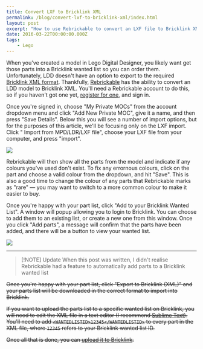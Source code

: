 ```yaml
---
title: Convert LXF to Bricklink XML
permalink: /blog/convert-lxf-to-bricklink-xml/index.html
layout: post
excerpt: "How to use Rebrickable to convert an LXF file to Bricklink XML format to upload to a wanted list."
date: 2016-03-22T00:00:00.000Z
tags:
    - Lego
---
```


When you've created a model in Lego Digital Designer, you likely want get those parts into a Bricklink wanted list so you can order them. Unfortunately, LDD doesn't have an option to export to the required [Bricklink XML format](http://www.bricklink.com/help.asp?helpID=207). Thankfully, [Rebrickable](http://rebrickable.com) has the ability to convert an LDD model to Bricklink XML. You'll need a Rebrickable account to do this, so if you haven't got one yet, [register for one](http://rebrickable.com/signup), and sign in.

Once you're signed in, choose "My Private MOCs" from the account dropdown menu and click "Add New Private MOC", give it a name, and then press "Save Details". Below this you will see a number of import options, but for the purposes of this article, we'll be focusing only on the LXF import. Click " Import from MPD/LDR/LXF file", choose your LXF file from your computer, and press "import". 

![](http://studshq.s3.amazonaws.com/rebrickable-import.jpg)

Rebrickable will then show all the parts from the model and indicate if any colours you've used don't exist. To fix any errornous colours, click on the part and choose a valid colour from the dropdown, and hit "Save". This is also a good time to change the colour of any parts that Rebrickable marks as "rare" — you may want to switch to a more common colour to make it easier to buy.

Once you're happy with your part list, click "Add to your Bricklink Wanted List". A window will popup allowing you to login to Bricklink. You can choose to add them to an existing list, or create a new one from this window. Once you click "Add parts", a message will confirm that the parts have been added, and there will be a button to view your wanted list.

![](http://studshq.s3.amazonaws.com/rebrickable-add-to-list.jpg)

***

> [!NOTE] Update
> When this post was written, I didn't realise Rebrickable had a feature to automatically add parts to a Bricklink wanted list

<s>Once you're happy with your part list, click "Export to Bricklink (XML)" and your parts list will be downloaded in the correct format to import into Bricklink.

If you want to upload the parts list to a specific wanted list on Bricklink, you will need to edit the XML file in a text editor (I recommend [Sublime Text](https://www.sublimetext.com/)). You'll need to add `<WANTEDLISTID>12345</WANTEDLISTID>` to every part in the XML file, where `12345` refers to your Bricklink wanted list ID.

Once all that is done, you can [upload it to Bricklink](http://www.bricklink.com/wantedXML.asp).</s>